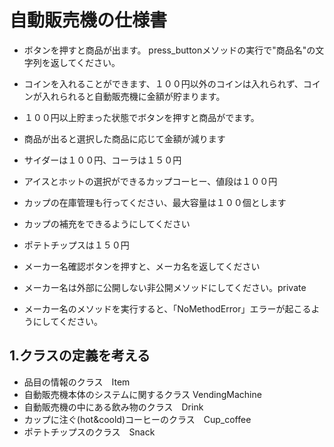 # 自動販売機の仕様書

- ボタンを押すと商品が出ます。
press_buttonメソッドの実行で"商品名"の文字列を返してください。
- コインを入れることができます、１００円以外のコインは入れられず、コインが入れられると自動販売機に金額が貯まります。
- １００円以上貯まった状態でボタンを押すと商品がでます。
- 商品が出ると選択した商品に応じて金額が減ります

- サイダーは１００円、コーラは１５０円
- アイスとホットの選択ができるカップコーヒー、値段は１００円
- カップの在庫管理も行ってください、最大容量は１００個とします
- カップの補充をできるようにしてください
- ポテトチップスは１５０円

- メーカー名確認ボタンを押すと、メーカ名を返してください
- メーカー名は外部に公開しない非公開メソッドにしてください。private
- メーカー名のメソッドを実行すると、「NoMethodError」エラーが起こるようにしてください。

## 1.クラスの定義を考える
- 品目の情報のクラス　Item
- 自動販売機本体のシステムに関するクラス VendingMachine 
- 自動販売機の中にある飲み物のクラス　Drink
- カップに注ぐ(hot&coold)コーヒーのクラス　Cup_coffee
- ポテトチップスのクラス　Snack
